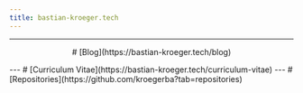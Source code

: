 ```yaml
---
title: bastian-kroeger.tech  
---
```

---
<p align="center">
    # [Blog](https://bastian-kroeger.tech/blog)
</p>
---
# [Curriculum Vitae](https://bastian-kroeger.tech/curriculum-vitae)  
---
# [Repositories](https://github.com/kroegerba?tab=repositories)
